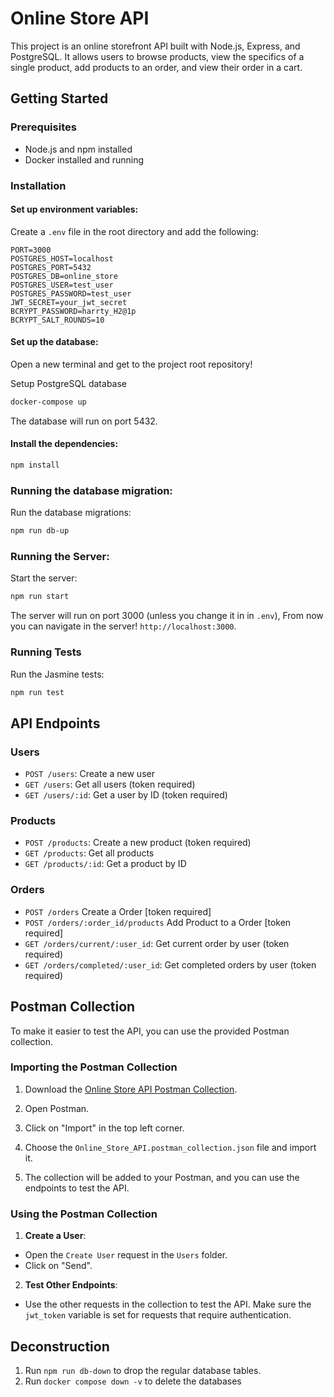 # Online Store API

This project is an online storefront API built with Node.js, Express, and PostgreSQL. It allows users to browse products, view the specifics of a single product, add products to an order, and view their order in a cart.

## Getting Started

### Prerequisites

- Node.js and npm installed
- Docker installed and running

### Installation

#### Set up environment variables:

Create a `.env` file in the root directory and add the following:

```env
PORT=3000
POSTGRES_HOST=localhost
POSTGRES_PORT=5432
POSTGRES_DB=online_store
POSTGRES_USER=test_user
POSTGRES_PASSWORD=test_user
JWT_SECRET=your_jwt_secret
BCRYPT_PASSWORD=harrty_H2@1p
BCRYPT_SALT_ROUNDS=10
```

#### Set up the database:

Open a new terminal and get to the project root repository!

Setup PostgreSQL database
```bash
docker-compose up
```

The database will run on port 5432. 

#### Install the dependencies:

```bash
npm install
```

### Running the database migration:

Run the database migrations:

```bash
npm run db-up
```

### Running the Server:

Start the server:

```bash
npm run start
```

The server will run on port 3000 (unless you change it in in `.env`), From now you can navigate in the server! `http://localhost:3000`.

### Running Tests

Run the Jasmine tests:

```bash
npm run test
```

## API Endpoints

### Users

- `POST /users`: Create a new user
- `GET /users`: Get all users (token required)
- `GET /users/:id`: Get a user by ID (token required)

### Products

- `POST /products`: Create a new product (token required)
- `GET /products`: Get all products
- `GET /products/:id`: Get a product by ID

### Orders

- `POST /orders` Create a Order [token required]
- `POST /orders/:order_id/products` Add Product to a Order [token required]
- `GET /orders/current/:user_id`: Get current order by user (token required)
- `GET /orders/completed/:user_id`: Get completed orders by user (token required)

## Postman Collection

To make it easier to test the API, you can use the provided Postman collection.

### Importing the Postman Collection

1. Download the [Online Store API Postman Collection](./Online_Store_API.postman_collection.json).

2. Open Postman.

3. Click on "Import" in the top left corner.

4. Choose the `Online_Store_API.postman_collection.json` file and import it.

5. The collection will be added to your Postman, and you can use the endpoints to test the API.

### Using the Postman Collection

1. **Create a User**:
- Open the `Create User` request in the `Users` folder.
- Click on "Send".

2. **Test Other Endpoints**:
- Use the other requests in the collection to test the API. Make sure the `jwt_token` variable is set for requests that require authentication.

## Deconstruction

1. Run `npm run db-down` to drop the regular database tables.
2. Run `docker compose down -v` to delete the databases